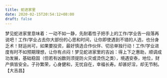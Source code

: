 ```yaml
---
title: 蛇进家里
date: 2020-02-15T20:54:12+08:00
draft: false
---
```


梦见蛇进家里意味着：一动不如一静，先耐着性子把手上的工作/学业告一段落再说吧！工作/学业占去你大部份的心思和时间，让你即使遇到不错的人选，也分身乏术！财运尚可，如果要投资，最好慎选合作伙伴、切忌单独行动！工作/学业进度有时不如预期理想，让你有点闷！梦见蛇进家里的吉凶：得上下之惠助，顺调成功发展，基础稳固（但若有凶数则须提防火灾或烫伤之类），境遇安泰，地位，财产俱皆安全。子孙繁荣，心身健和，无忧自在，幸福长寿。却甚好淫，却无节制。【大吉昌】